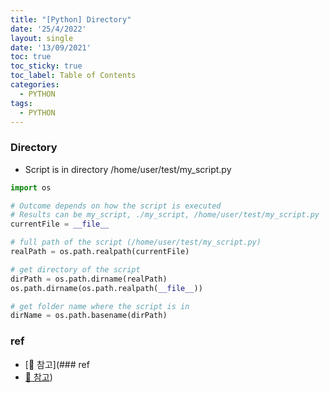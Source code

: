 ```yaml
---
title: "[Python] Directory"
date: '25/4/2022'
layout: single
date: '13/09/2021'
toc: true
toc_sticky: true
toc_label: Table of Contents
categories:
  - PYTHON
tags:
  - PYTHON
---
```


### Directory
* Script is in directory /home/user/test/my_script.py

```python
import os

# Outcome depends on how the script is executed 
# Results can be my_script, ./my_script, /home/user/test/my_script.py
currentFile = __file__

# full path of the script (/home/user/test/my_script.py)
realPath = os.path.realpath(currentFile)

# get directory of the script
dirPath = os.path.dirname(realPath)
os.path.dirname(os.path.realpath(__file__))

# get folder name where the script is in
dirName = os.path.basename(dirPath)
```

### ref 
* [🔗 참고](### ref 
* [🔗 참고](https://stackoverflow.com/questions/5178292/pip-install-mysql-python-fails-with-environmenterror-mysql-config-not-found))
